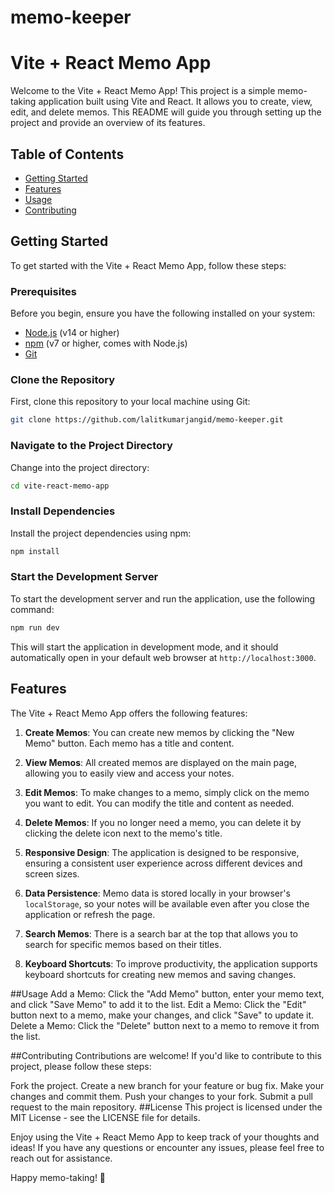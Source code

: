 # memo-keeper


# Vite + React Memo App

Welcome to the Vite + React Memo App! This project is a simple memo-taking application built using Vite and React. It allows you to create, view, edit, and delete memos. This README will guide you through setting up the project and provide an overview of its features.

## Table of Contents

- [Getting Started](#getting-started)
- [Features](#features)
- [Usage](#usage)
- [Contributing](#contributing)

## Getting Started

To get started with the Vite + React Memo App, follow these steps:

### Prerequisites

Before you begin, ensure you have the following installed on your system:

- [Node.js](https://nodejs.org/) (v14 or higher)
- [npm](https://www.npmjs.com/) (v7 or higher, comes with Node.js)
- [Git](https://git-scm.com/)

### Clone the Repository

First, clone this repository to your local machine using Git:

```bash
git clone https://github.com/lalitkumarjangid/memo-keeper.git
```

### Navigate to the Project Directory

Change into the project directory:

```bash
cd vite-react-memo-app
```

### Install Dependencies

Install the project dependencies using npm:

```bash
npm install
```

### Start the Development Server

To start the development server and run the application, use the following command:

```bash
npm run dev
```

This will start the application in development mode, and it should automatically open in your default web browser at `http://localhost:3000`.

## Features

The Vite + React Memo App offers the following features:

1. **Create Memos**: You can create new memos by clicking the "New Memo" button. Each memo has a title and content.

2. **View Memos**: All created memos are displayed on the main page, allowing you to easily view and access your notes.

3. **Edit Memos**: To make changes to a memo, simply click on the memo you want to edit. You can modify the title and content as needed.

4. **Delete Memos**: If you no longer need a memo, you can delete it by clicking the delete icon next to the memo's title.

5. **Responsive Design**: The application is designed to be responsive, ensuring a consistent user experience across different devices and screen sizes.

6. **Data Persistence**: Memo data is stored locally in your browser's `localStorage`, so your notes will be available even after you close the application or refresh the page.

7. **Search Memos**: There is a search bar at the top that allows you to search for specific memos based on their titles.

8. **Keyboard Shortcuts**: To improve productivity, the application supports keyboard shortcuts for creating new memos and saving changes.


##Usage
Add a Memo: Click the "Add Memo" button, enter your memo text, and click "Save Memo" to add it to the list.
Edit a Memo: Click the "Edit" button next to a memo, make your changes, and click "Save" to update it.
Delete a Memo: Click the "Delete" button next to a memo to remove it from the list.


##Contributing
Contributions are welcome! If you'd like to contribute to this project, please follow these steps:

Fork the project.
Create a new branch for your feature or bug fix.
Make your changes and commit them.
Push your changes to your fork.
Submit a pull request to the main repository.
##License
This project is licensed under the MIT License - see the LICENSE file for details.


Enjoy using the Vite + React Memo App to keep track of your thoughts and ideas! If you have any questions or encounter any issues, please feel free to reach out for assistance.

Happy memo-taking! 📝
